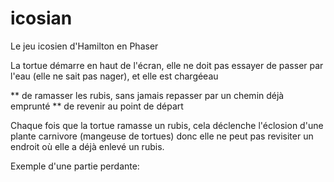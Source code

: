 # icosian
Le jeu icosien d'Hamilton en Phaser

La tortue démarre en haut de l'écran, elle ne doit pas essayer de passer par 
l'eau (elle ne sait pas nager), et elle est chargéeau

** de ramasser les rubis, sans jamais repasser par un chemin déjà emprunté
** de revenir au point de départ

Chaque fois que la tortue ramasse un rubis, cela déclenche l'éclosion d'une 
plante carnivore (mangeuse de tortues) donc elle ne peut pas revisiter un 
endroit où elle a déjà enlevé un rubis.


Exemple d'une partie perdante:
